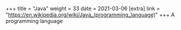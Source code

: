 +++
title = "Java"
weight = 33
date = 2021-03-06
[extra]
link = "https://en.wikipedia.org/wiki/Java_(programming_language)"
+++
A programming language

